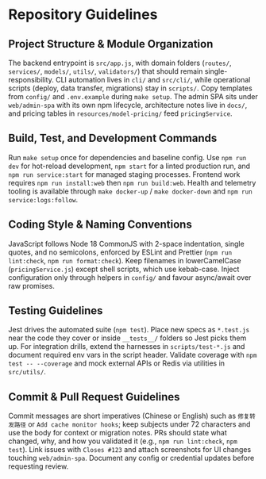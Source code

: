 # Repository Guidelines

## Project Structure & Module Organization
The backend entrypoint is `src/app.js`, with domain folders (`routes/`, `services/`, `models/`, `utils/`, `validators/`) that should remain single-responsibility. CLI automation lives in `cli/` and `src/cli/`, while operational scripts (deploy, data transfer, migrations) stay in `scripts/`. Copy templates from `config/` and `.env.example` during `make setup`. The admin SPA sits under `web/admin-spa` with its own npm lifecycle, architecture notes live in `docs/`, and pricing tables in `resources/model-pricing/` feed `pricingService`.

## Build, Test, and Development Commands
Run `make setup` once for dependencies and baseline config. Use `npm run dev` for hot-reload development, `npm start` for a linted production run, and `npm run service:start` for managed staging processes. Frontend work requires `npm run install:web` then `npm run build:web`. Health and telemetry tooling is available through `make docker-up` / `make docker-down` and `npm run service:logs:follow`.

## Coding Style & Naming Conventions
JavaScript follows Node 18 CommonJS with 2-space indentation, single quotes, and no semicolons, enforced by ESLint and Prettier (`npm run lint:check`, `npm run format:check`). Keep filenames in lowerCamelCase (`pricingService.js`) except shell scripts, which use kebab-case. Inject configuration only through helpers in `config/` and favour async/await over raw promises.

## Testing Guidelines
Jest drives the automated suite (`npm test`). Place new specs as `*.test.js` near the code they cover or inside `__tests__/` folders so Jest picks them up. For integration drills, extend the harnesses in `scripts/test-*.js` and document required env vars in the script header. Validate coverage with `npm test -- --coverage` and mock external APIs or Redis via utilities in `src/utils/`.

## Commit & Pull Request Guidelines
Commit messages are short imperatives (Chinese or English) such as `修复转发路径` or `Add cache monitor hooks`; keep subjects under 72 characters and use the body for context or migration notes. PRs should state what changed, why, and how you validated it (e.g., `npm run lint:check`, `npm test`). Link issues with `Closes #123` and attach screenshots for UI changes touching `web/admin-spa`. Document any config or credential updates before requesting review.
